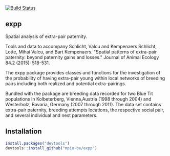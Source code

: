 [![Build Status](https://travis-ci.org/mpio-be/expp.svg?branch=master)](https://travis-ci.org/mpio-be/expp)


expp
------------
Spatial analysis of extra-pair paternity.

Tools and data to accompany Schlicht, Valcu and Kempenaers Schlicht, Lotte, Mihai Valcu, and Bart Kempenaers. "Spatial patterns of extra-pair paternity: beyond paternity gains and losses." Journal of Animal Ecology 84.2 (2015): 518-531.

The expp package provides classes and functions for the investigation of the probability of having extra-pair young within local networks of breeding pairs including both realized and potential extra-pairings.

Bundled with the package are breeding data recorded for two Blue Tit populations in Kolbeterberg, Vienna,Austria (1998 through 2004) and Westerholz, Bavaria, Germany (2007 through 2011). The data set contains extra-pair paternity, breeding attempts locations, the respective social pair, and several individual and nest parameters.


Installation
------------
``` r
install.packages("devtools")
devtools::install_github("mpio-be/expp")
```

